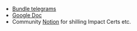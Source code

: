- [Bundle telegrams](https://docs.google.com/document/d/1g4PgjtGr7A14mLdIK7FFfxMF-jy3WAS6TZ_p7EFY9HI/edit)
- [Google Doc](https://docs.google.com/document/d/1i2KABaoTVgJ0Nz4I8eV4k1JAzMebtAg92M7U7q9qrTw/edit#)
- Community [Notion](https://gitcoin.notion.site/Gitcoin-Community-Hub-f3b76b0142c143ca928d087ea6dd2945) for shilling Impact Certs etc.